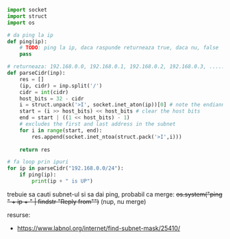 
```py
import socket
import struct
import os

# da ping la ip
def ping(ip):
    # TODO: ping la ip, daca raspunde returneaza true, daca nu, false
    pass

# returneaza: 192.168.0.0, 192.168.0.1, 192.168.0.2, 192.168.0.3, ...........192.168.0.255 
def parseCidr(inp):
    res = []
    (ip, cidr) = inp.split('/')
    cidr = int(cidr) 
    host_bits = 32 - cidr
    i = struct.unpack('>I', socket.inet_aton(ip))[0] # note the endianness
    start = (i >> host_bits) << host_bits # clear the host bits
    end = start | ((1 << host_bits) - 1)
    # excludes the first and last address in the subnet
    for i in range(start, end):
        res.append(socket.inet_ntoa(struct.pack('>I',i)))
    
    return res

# fa loop prin ipuri
for ip in parseCidr("192.168.0.0/24"):
    if ping(ip):
        print(ip + " is UP")
```

trebuie sa cauti subnet-ul si sa dai ping, probabil ca merge: ~~os.system("ping " + ip + " | findstr \"Reply from\"")~~ (nup, nu merge)

resurse:
- https://www.labnol.org/internet/find-subnet-mask/25410/
